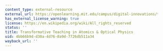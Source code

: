 ```yaml
---
content_type: external-resource
external_url: https://openlearning.mit.edu/campus/digital-innovations/transformative-teaching-atomics-optical-physics
has_external_license_warning: true
license: https://en.wikipedia.org/wiki/All_rights_reserved
status: ''
title: Transformative Teaching in Atomics & Optical Physics
uid: 4bb66b9d-d30a-4d76-8a9d-7726db511a34
wayback_url: ''
---
```

